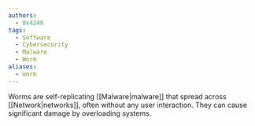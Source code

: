 ```yaml
---
authors:
  - 0x4248
tags:
  - Software
  - Cybersecurity
  - Malware
  - Worm
aliases:
  - worm
---
```

Worms are self-replicating [[Malware|malware]] that spread across [[Network|networks]], often without any user interaction. They can cause significant damage by overloading systems.